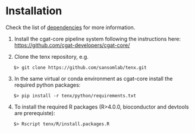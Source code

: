 # Installation

Check the list of [dependencies](DEPENDENCIES.md) for more information.

1. Install the cgat-core pipeline system following the instructions here: https://github.com/cgat-developers/cgat-core/

2. Clone the tenx repository, e.g.
```
   $> git clone https://github.com/sansomlab/tenx.git
```

3. In the same virtual or conda environment as cgat-core install the required python packages:
```
   $> pip install -r tenx/python/requirements.txt
```

4. To install the required R packages (R>4.0.0, bioconductor and devtools are prerequiste):
```
   $> Rscript tenx/R/install.packages.R
```
